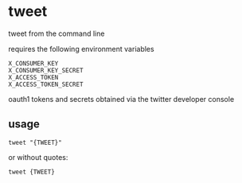 # tweet

tweet from the command line

requires the following environment variables

```
X_CONSUMER_KEY
X_CONSUMER_KEY_SECRET
X_ACCESS_TOKEN
X_ACCESS_TOKEN_SECRET
```

oauth1 tokens and secrets obtained via the twitter developer console

## usage

```
tweet "{TWEET}"
```

or without quotes:

```
tweet {TWEET}
```
